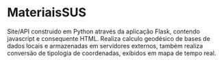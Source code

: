 # MateriaisSUS
Site/API construido em Python através da aplicação Flask, contendo javascript e consequente HTML. Realiza calculo geodésico de bases de dados locais e armazenadas em servidores externos, também realiza conversão de tipologia de coordenadas, exibidos em mapa de tempo real. 
